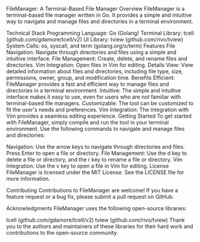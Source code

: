 FileManager: A Terminal-Based File Manager
Overview
FileManager is a terminal-based file manager written in Go. It provides a simple and intuitive way to navigate and manage files and directories in a terminal environment.

Technical Stack
Programming Language: Go (Golang)
Terminal Library: tcell (github.com/gdamore/tcell/v2)
UI Library: tview (github.com/rivo/tview)
System Calls: os, syscall, and term (golang.org/x/term)
Features
File Navigation: Navigate through directories and files using a simple and intuitive interface.
File Management: Create, delete, and rename files and directories.
Vim Integration: Open files in Vim for editing.
Details View: View detailed information about files and directories, including file type, size, permissions, owner, group, and modification time.
Benefits
Efficient: FileManager provides a fast and efficient way to manage files and directories in a terminal environment.
Intuitive: The simple and intuitive interface makes it easy to use, even for users who are not familiar with terminal-based file managers.
Customizable: The tool can be customized to fit the user's needs and preferences.
Vim Integration: The integration with Vim provides a seamless editing experience.
Getting Started
To get started with FileManager, simply compile and run the tool in your terminal environment. Use the following commands to navigate and manage files and directories:

Navigation: Use the arrow keys to navigate through directories and files. Press Enter to open a file or directory.
File Management: Use the d key to delete a file or directory, and the r key to rename a file or directory.
Vim Integration: Use the v key to open a file in Vim for editing.
License
FileManager is licensed under the MIT License. See the LICENSE file for more information.

Contributing
Contributions to FileManager are welcome! If you have a feature request or a bug fix, please submit a pull request on GitHub.

Acknowledgments
FileManager uses the following open-source libraries:

tcell (github.com/gdamore/tcell/v2)
tview (github.com/rivo/tview)
Thank you to the authors and maintainers of these libraries for their hard work and contributions to the open-source community.
